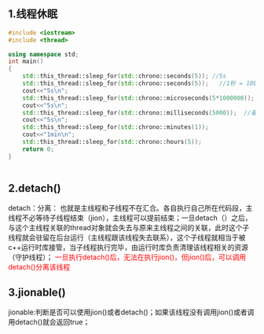 ## 1.线程休眠

```cpp
#include <iostream>
#include <thread>

using namespace std;
int main()
{
    std::this_thread::sleep_for(std::chrono::seconds(5)); //5s
    std::this_thread::sleep_for(std::chrono::seconds(5));   //1秒 = 1000毫秒=10^6微秒
    cout<<"5s\n";
    std::this_thread::sleep_for(std::chrono::microseconds(5*1000000));  //微妙
    cout<<"5s\n";
    std::this_thread::sleep_for(std::chrono::milliseconds(5000));  //毫秒
    cout<<"5s\n";
    std::this_thread::sleep_for(std::chrono::minutes(1));
    cout<<"1min\n";
    std::this_thread::sleep_for(std::chrono::hours(5));
    return 0;
}
 
```
## 2.detach()
detach：分离：
也就是主线程和子线程不在汇合。各自执行自己所在代码段，主线程不必等待子线程结束（jion），主线程可以提前结束；一旦detach（）之后，与这个主线程关联的thread对象就会失去与原来主线程之间的关联，此时这个子线程就会驻留在后台运行（主线程跟该线程失去联系），这个子线程就相当于被c++运行时库接管，当子线程执行完毕，由运行时库负责清理该线程相关的资源（守护线程）；
<font color=red>一旦执行detach()后，无法在执行jion()，但jion()后，可以调用detach()分离该线程</font>

## 3.jionable()
jionable:判断是否可以使用jion()或者detach()；如果该线程没有调用jion()或者调用detach()就会返回true；

